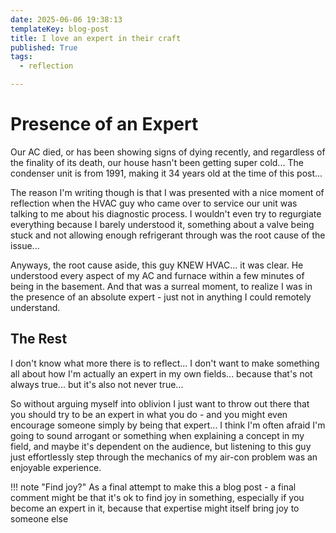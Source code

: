 ```yaml
---
date: 2025-06-06 19:38:13
templateKey: blog-post
title: I love an expert in their craft
published: True
tags:
  - reflection

---
```


# Presence of an Expert

Our AC died, or has been showing signs of dying recently, and regardless of the
finality of its death, our house hasn't been getting super cold... The
condenser unit is from 1991, making it 34 years old at the time of this post...

The reason I'm writing though is that I was presented with a nice moment of
reflection when the HVAC guy who came over to service our unit was talking to
me about his diagnostic process. I wouldn't even try to regurgiate everything
because I barely understood it, something about a valve being stuck and not
allowing enough refrigerant through was the root cause of the issue...

Anyways, the root cause aside, this guy KNEW HVAC... it was clear. He
understood every aspect of my AC and furnace within a few minutes of being in
the basement. And that was a surreal moment, to realize I was in the presence
of an absolute expert - just not in anything I could remotely understand.

## The Rest

I don't know what more there is to reflect... I don't want to make something all about how I'm actually an expert in my own fields... because that's not always true... but it's also not never true...

So without arguing myself into oblivion I just want to throw out there that you should try to be an expert in what you do - and you might even encourage someone simply by being that expert... I think I'm often afraid I'm going to sound arrogant or something when explaining a concept in my field, and maybe it's dependent on the audience, but listening to this guy just effortlessly step through the mechanics of my air-con problem was an enjoyable experience.

!!! note "Find joy?"
    As a final attempt to make this a blog post - a final comment might be that
    it's ok to find joy in something, especially if you become an expert in it,
    because that expertise might itself bring joy to someone else
